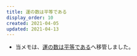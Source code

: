 ```yaml
---
title: 運の数は平等である
display_order: 10
created: 2021-04-05
updated: 2021-04-13
---
```

- 当メモは、[運の数は平等である](https://thinktwice.tech/life/luck/the_number_of_luck_is_equal/)へ移管しました。
